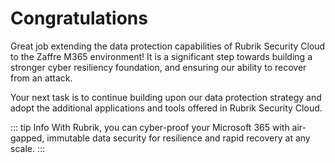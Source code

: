 # Congratulations

Great job extending the data protection capabilities of Rubrik Security Cloud to the Zaffre M365 environment! It is a significant step towards building a stronger cyber resiliency foundation, and ensuring our ability to recover from an attack.

Your next task is to continue building upon our data protection strategy and adopt the additional applications and tools offered in Rubrik Security Cloud.

::: tip Info
With Rubrik, you can cyber-proof your Microsoft 365 with air-gapped, immutable data security for resilience and rapid recovery at any scale.
:::